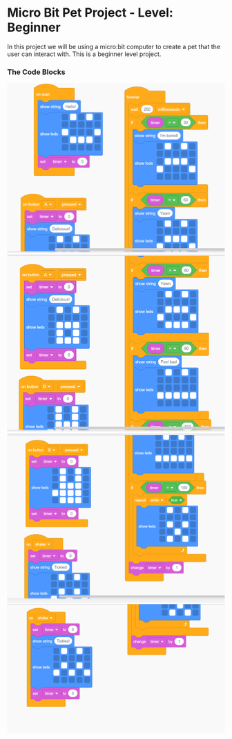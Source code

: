 # Micro Bit Pet Project - Level: Beginner
In this project we will be using a micro:bit computer to create a pet that the user can interact with. This is a beginner level project.

### The Code Blocks
![](https://github.com/npsantini/ACM-E-Day-2021/blob/main/Micro%20Bit%20Pet/pet_code_block_1.png)
![](https://github.com/npsantini/ACM-E-Day-2021/blob/main/Micro%20Bit%20Pet/pet_code_block_2.png)
![](https://github.com/npsantini/ACM-E-Day-2021/blob/main/Micro%20Bit%20Pet/pet_code_block_3.png)
![](https://github.com/npsantini/ACM-E-Day-2021/blob/main/Micro%20Bit%20Pet/pet_code_block_4.png)
